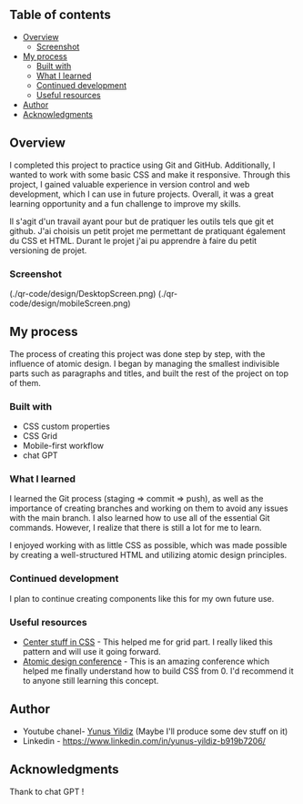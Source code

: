 ## Table of contents

- [Overview](#overview)
  - [Screenshot](#screenshot)
- [My process](#my-process)
  - [Built with](#built-with)
  - [What I learned](#what-i-learned)
  - [Continued development](#continued-development)
  - [Useful resources](#useful-resources)
- [Author](#author)
- [Acknowledgments](#acknowledgments)

## Overview

I completed this project to practice using Git and GitHub. Additionally, I wanted to work with some basic CSS and make it responsive. Through this project, I gained valuable experience in version control and web development, which I can use in future projects. Overall, it was a great learning opportunity and a fun challenge to improve my skills.

Il s'agit d'un travail ayant pour but de pratiquer les outils tels que git et github. J'ai choisis un petit projet me permettant de pratiquant également du CSS et HTML. Durant le projet j'ai pu apprendre à faire du petit versioning de projet. 

### Screenshot

(./qr-code/design/DesktopScreen.png)
(./qr-code/design/mobileScreen.png)

## My process

The process of creating this project was done step by step, with the influence of atomic design. I began by managing the smallest indivisible parts such as paragraphs and titles, and built the rest of the project on top of them.

### Built with

- CSS custom properties
- CSS Grid
- Mobile-first workflow
- chat GPT

### What I learned

I learned the Git process (staging => commit => push), as well as the importance of creating branches and working on them to avoid any issues with the main branch. I also learned how to use all of the essential Git commands. However, I realize that there is still a lot for me to learn.

I enjoyed working with as little CSS as possible, which was made possible by creating a well-structured HTML and utilizing atomic design principles.

### Continued development

I plan to continue creating components like this for my own future use.

### Useful resources

- [Center stuff in CSS](https://www.youtube.com/watch?v=5kU3xE0AinM&t=508s) - This helped me for grid part. I really liked this pattern and will use it going forward.
- [Atomic design conference](https://www.youtube.com/watch?v=W-h1FtNYim4) - This is an amazing conference which helped me finally understand how to build CSS from 0. I'd recommend it to anyone still learning this concept.

## Author

- Youtube chanel- [Yunus Yildiz](https://www.youtube.com/channel/UCHcbGs0_a6xnTPpbkoRaGuw) (Maybe I'll produce some dev stuff on it)
- Linkedin - https://www.linkedin.com/in/yunus-yildiz-b919b7206/

## Acknowledgments

Thank to chat GPT !